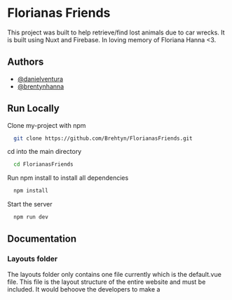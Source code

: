 
# Florianas Friends

This project was built to help retrieve/find lost animals due to car wrecks. It is built using Nuxt 
and Firebase. In loving memory of Floriana Hanna <3.



## Authors

- [@danielventura](https://github.com/Dvent1123)
- [@brentynhanna](https://github.com/Brehtyn)


## Run Locally
Clone my-project with npm

```bash
  git clone https://github.com/Brehtyn/FlorianasFriends.git
```

cd into the main directory
```bash
  cd FlorianasFriends
```

Run npm install to install all dependencies
```bash
  npm install
```

Start the server

```bash
  npm run dev
```


## Documentation

### Layouts folder
The layouts folder only contains one file currently which is the default.vue file. This
file is the layout structure of the entire website and must be included. It would behoove 
the developers to make a <template> <header> <nuxt> <footer> <template> structure where
the entire site is wrapped in a template and with the Nuxt app being injected into the template.
The header and footer would always appear in the app with only the Nuxt content changing.

### Middleware folder
The middleware folder only has an auth.js file in it currently and it must be configured
in the nuxt.config.js file prior to it being read in the app. This file checks the route
trying to be reached as well as the authentication of a user. If the user isn't authenticated
and is trying to reach a protected route they will be redirected. Upon authentication through
the signin page they will again be redirected but this time into the protected route.

### Store folder
This folder is not required but will be used in this project. The store a store is a 
centralized location to keep up with data that is available across all the application components. 
The store handles all states
of the user. It handles any major changes in state and ensures that all errors are handled
in this manner. It also creates for a better/bug-free environment when implemented. The store
works in this manner: it contains actions, mutations, and state. When an action is called 
the state is changed using a mutation. More information on the usage (highly recommend) of
the store can be found here
- [@NuxtStore](https://vueschool.io/articles/vuejs-tutorials/what-is-a-store-in-vue-js/#:~:text=In%20Vue%2C%20as%20well%20as,that%20belongs%20in%20a%20store.)

### nuxt.config.js
#### Routing
This file contains all of the configs for Nuxt including plugins, middleware, metadata etc. 
Nuxt uses file routing automatically: the pages folder contains automatic routing except
for dynamic routing such as pet:id where the individual
pet is necessary. All of that can be configured in the router portion of the config file.
More information on dynamic routing for Nuxt can be found here
- [@NuxtDynamicRouting](https://nuxtjs.org/examples/routing/dynamic-pages)

Also configured in the router is the middleware. The only configuration currently is for
authentication purposes and is set to 'auth'. The middleware will run prior to the loading
the current pages. In our case it will run before getting to any of the auth routes.
More information on middleware can be found here 
- [@NuxtMiddleware](https://nuxtjs.org/examples/middlewares/router)

#### Modules
The modules config in this file is responsible for the config for any modules installed
such as pwa, firebase, axios etc. This is where the firebase configs go and where services
are authorized. Firebase requires you to instantiate services prior to usage so services
such as auth,firestore, functions etc. must be instantiated here prior to their usage.
Furthermore, methods must also be initialized here such as state change for the store. 


## Build Setup

```bash
# install dependencies
$ npm install

# serve with hot reload at localhost:3000
$ npm run dev

# build for production and launch server
$ npm run build
$ npm run start

# generate static project
$ npm run generate
```

For detailed explanation on how things work, check out the [documentation](https://nuxtjs.org).

## Special Directories

You can create the following extra directories, some of which have special behaviors. Only `pages` is required; you can delete them if you don't want to use their functionality.

### `assets`

The assets directory contains your uncompiled assets such as Stylus or Sass files, images, or fonts.

More information about the usage of this directory in [the documentation](https://nuxtjs.org/docs/2.x/directory-structure/assets).

### `components`

The components directory contains your Vue.js components. Components make up the different parts of your page and can be reused and imported into your pages, layouts and even other components.

More information about the usage of this directory in [the documentation](https://nuxtjs.org/docs/2.x/directory-structure/components).

### `layouts`

Layouts are a great help when you want to change the look and feel of your Nuxt app, whether you want to include a sidebar or have distinct layouts for mobile and desktop.

More information about the usage of this directory in [the documentation](https://nuxtjs.org/docs/2.x/directory-structure/layouts).


### `pages`

This directory contains your application views and routes. Nuxt will read all the `*.vue` files inside this directory and setup Vue Router automatically.

More information about the usage of this directory in [the documentation](https://nuxtjs.org/docs/2.x/get-started/routing).

### `plugins`

The plugins directory contains JavaScript plugins that you want to run before instantiating the root Vue.js Application. This is the place to add Vue plugins and to inject functions or constants. Every time you need to use `Vue.use()`, you should create a file in `plugins/` and add its path to plugins in `nuxt.config.js`.

More information about the usage of this directory in [the documentation](https://nuxtjs.org/docs/2.x/directory-structure/plugins).

### `static`

This directory contains your static files. Each file inside this directory is mapped to `/`.

Example: `/static/robots.txt` is mapped as `/robots.txt`.

More information about the usage of this directory in [the documentation](https://nuxtjs.org/docs/2.x/directory-structure/static).

### `store`

This directory contains your Vuex store files. Creating a file in this directory automatically activates Vuex.

More information about the usage of this directory in [the documentation](https://nuxtjs.org/docs/2.x/directory-structure/store).
